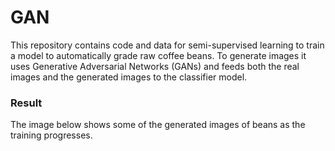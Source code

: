 # GAN

This repository contains code and data for semi-supervised learning to train a model to automatically grade raw coffee beans. To generate images it uses Generative Adversarial Networks (GANs) and feeds both the real images and the generated images to the classifier model.

### Result
 The image below shows some of the generated images of beans as the training progresses. 
